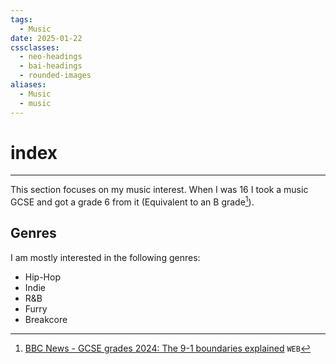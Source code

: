 ```yaml
---
tags:
  - Music
date: 2025-01-22
cssclasses:
  - neo-headings
  - bai-headings
  - rounded-images
aliases:
  - Music
  - music
---
```

# index
***
This section focuses on my music interest. When I was 16 I took  a music GCSE and got a grade 6 from it (Equivalent to an B grade[^1]). 

## Genres
I am mostly interested in the following genres:
- Hip-Hop
- Indie
- R&B
- Furry
- Breakcore

[^1]: [BBC News - GCSE grades 2024: The 9-1 boundaries explained](https://www.bbc.co.uk/news/education-48993830) `WEB`